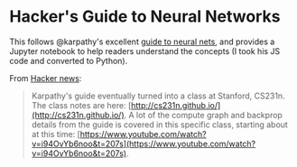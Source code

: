 # Hacker's Guide to Neural Networks

This follows @karpathy's excellent [guide to neural nets](http://karpathy.github.io/neuralnets/), and provides a Jupyter notebook to help readers understand the concepts (I took his JS code and converted to Python).

From [Hacker news](https://news.ycombinator.com/item?id=18840747):

> Karpathy's guide eventually turned into a class at Stanford, CS231n. The class notes are here: [http://cs231n.github.io/](http://cs231n.github.io/). A lot of the compute graph and backprop details from the guide is covered in this specific class, starting about at this time: [https://www.youtube.com/watch?v=i94OvYb6noo&t=207s](https://www.youtube.com/watch?v=i94OvYb6noo&t=207s).


